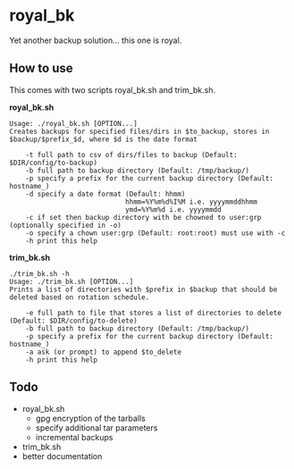 # royal_bk
Yet another backup solution... this one is royal.

How to use
----------
This comes with two scripts royal_bk.sh and trim_bk.sh.

**royal_bk.sh**

    Usage: ./royal_bk.sh [OPTION...]
    Creates backups for specified files/dirs in $to_backup, stores in $backup/$prefix_$d, where $d is the date format

        -t full path to csv of dirs/files to backup (Default: $DIR/config/to-backup)
        -b full path to backup directory (Default: /tmp/backup/)
        -p specify a prefix for the current backup directory (Default: hostname_)
        -d specify a date format (Default: hhmm) 
                                 hhmm=%Y%m%d%I%M i.e. yyyymmddhhmm
                                 ymd=%Y%m%d i.e. yyyymmdd
        -c if set then backup directory with be chowned to user:grp (optionally specified in -o)
        -o specify a chown user:grp (Default: root:root) must use with -c
        -h print this help

**trim_bk.sh**

    ./trim_bk.sh -h
    Usage: ./trim_bk.sh [OPTION...]
    Prints a list of directories with $prefix in $backup that should be deleted based on rotation schedule.

        -e full path to file that stores a list of directories to delete (Default: $DIR/config/to-delete)
        -b full path to backup directory (Default: /tmp/backup/)
        -p specify a prefix for the current backup directory (Default: hostname_)
        -a ask (or prompt) to append $to_delete
        -h print this help

Todo
----

* royal_bk.sh
  * gpg encryption of the tarballs
  * specify additional tar parameters
  * incremental backups
* trim_bk.sh
* better documentation
